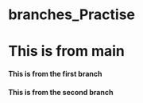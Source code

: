 # branches_Practise

# This is from main

<h4>This is from the first branch</h4>
<h4>This is from the second branch<h4>